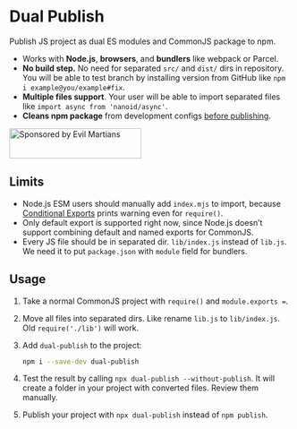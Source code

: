 # Dual Publish

Publish JS project as dual ES modules and CommonJS package to npm.

* Works with **Node.js**, **browsers**, and **bundlers** like webpack or Parcel.
* **No build step.** No need for separated `src/` and `dist/` dirs in repository.
  You will be able to test branch by installing version from GitHub like
  `npm i example@you/example#fix`.
* **Multiple files support**. Your user will be able to import separated files
  like `import async from 'nanoid/async'`.
* **Cleans npm package** from development configs [before publishing].

[before publishing]: https://github.com/shashkovdanil/clean-publish/

<a href="https://evilmartians.com/?utm_source=dual-publish">
  <img src="https://evilmartians.com/badges/sponsored-by-evil-martians.svg"
      alt="Sponsored by Evil Martians" width="236" height="54">
</a>

## Limits

* Node.js ESM users should manually add `index.mjs` to import, because
  [Conditional Exports] prints warning even for `require()`.
* Only default export is supported right now, since Node.js doesn’t support
  combining default and named exports for CommonJS.
* Every JS file should be in separated dir. `lib/index.js` instead of `lib.js`.
  We need it to put `package.json` with `module` field for bundlers.

[Conditional Exports]: https://nodejs.org/api/esm.html#esm_conditional_exports


## Usage

1. Take a normal CommonJS project with `require()` and `module.exports =`.
2. Move all files into separated dirs. Like rename `lib.js` to `lib/index.js`.
   Old `require('./lib')` will work.
3. Add `dual-publish` to the project:

   ```sh
   npm i --save-dev dual-publish
   ```
4. Test the result by calling `npx dual-publish --without-publish`.
   It will create a folder in your project with converted files.
   Review them manually.
5. Publish your project with `npx dual-publish` instead of `npm publish`.
